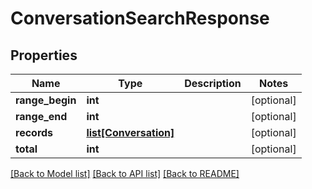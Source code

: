 # ConversationSearchResponse

## Properties
Name | Type | Description | Notes
------------ | ------------- | ------------- | -------------
**range_begin** | **int** |  | [optional] 
**range_end** | **int** |  | [optional] 
**records** | [**list[Conversation]**](Conversation.md) |  | [optional] 
**total** | **int** |  | [optional] 

[[Back to Model list]](../README.md#documentation-for-models) [[Back to API list]](../README.md#documentation-for-api-endpoints) [[Back to README]](../README.md)


